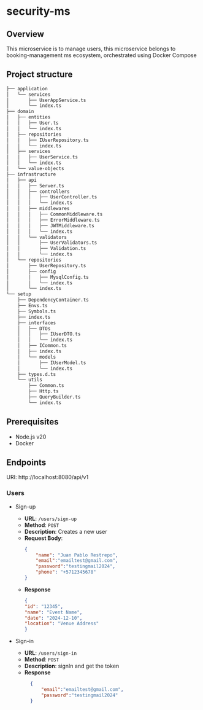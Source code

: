 # security-ms

## Overview

This microservice is to manage users, this microservice belongs to booking-management ms ecosystem, orchestrated using Docker Compose

## Project structure

```bash
├── application
│   └── services
│       ├── UserAppService.ts
│       └── index.ts
├── domain
│   ├── entities
│   │   ├── User.ts
│   │   └── index.ts
│   ├── repositories
│   │   ├── IUserRepository.ts
│   │   └── index.ts
│   ├── services
│   │   ├── UserService.ts
│   │   └── index.ts
│   └── value-objects
├── infrastructure
│   ├── api
│   │   ├── Server.ts
│   │   ├── controllers
│   │   │   ├── UserController.ts
│   │   │   └── index.ts
│   │   ├── middlewares
│   │   │   ├── CommonMiddleware.ts
│   │   │   ├── ErrorMiddleware.ts
│   │   │   ├── JWTMiddleware.ts
│   │   │   └── index.ts
│   │   └── validators
│   │       ├── UserValidators.ts
│   │       ├── Validation.ts
│   │       └── index.ts
│   └── repositories
│       ├── UserRepository.ts
│       ├── config
│       │   ├── MysqlConfig.ts
│       │   └── index.ts
│       └── index.ts
└── setup
    ├── DependencyContainer.ts
    ├── Envs.ts
    ├── Symbols.ts
    ├── index.ts
    ├── interfaces
    │   ├── DTOs
    │   │   ├── IUserDTO.ts
    │   │   └── index.ts
    │   ├── ICommon.ts
    │   ├── index.ts
    │   └── models
    │       ├── IUserModel.ts
    │       └── index.ts
    ├── types.d.ts
    └── utils
        ├── Common.ts
        ├── Http.ts
        ├── QueryBuilder.ts
        └── index.ts
```

## Prerequisites

* Node.js v20
* Docker

## Endpoints

URI: http://localhost:8080/api/v1

### Users

* Sign-up
  - **URL**: `/users/sign-up`
  - **Method**: `POST`
  - **Description**: Creates a new user
  - **Request Body**:
    ```json
    {
        "name": "Juan Pablo Restrepo",
        "email":"emailtest@gmail.com",
        "password":"testingmail2024",
        "phone": "+5712345678"
    }
    ```
  - **Response**
      ```json
      {
      "id": "12345",
      "name": "Event Name",
      "date": "2024-12-10",
      "location": "Venue Address"
      }
      ```

* Sign-in
  - **URL**: `/users/sign-in`
  - **Method**: `POST`
  - **Description**: signIn and get the token
  - **Response**
      ```json
        {
            "email":"emailtest@gmail.com",
            "password":"testingmail2024"
        }
      ```
